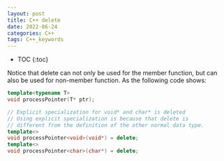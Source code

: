 ```yaml
---
layout: post
title: C++ delete
date: 2022-06-24
categories: C++
tags: C++_keywords
---
```


* TOC
{:toc}

Notice that delete can not only be used for the member function, but can also be used for non-member function. As the following code shows:

```cpp
template<typename T>
void processPointer(T* ptr);

// Explicit specialization for void* and char* is deleted
// Using explicit specialization is because that delete is
// different from the definition of the other normal data type.
template<>
void processPointer<void>(void*) = delete;
template<>
void processPointer<char>(char*) = delete;
```
